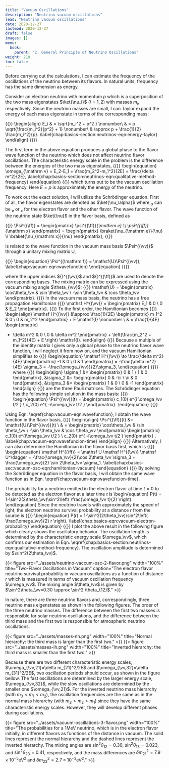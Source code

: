 ```yaml
---
title: "Vacuum Oscillations"
description: "Neutrino vacuum oscillations"
lead: "Neutrino vacuum oscillations"
date: 2020-12-27
lastmod: 2020-12-27
draft: false
images: []
menu:
  book:
    parent: "2. General Principle of Neutrino Oscillations"
weight: 210
toc: false
---
```


Before carrying out the calculations, I can estimate the frequency of the oscillations of the neutrino between its flavors. In natural units, frequency has the same dimension as energy.

Consider an electron neutrino with momentum $p$ which is a superposition of the two mass eigenstates $\ket{\nu_i}$ ($i=1,2$) with masses $m_i$, respectively. Since the neutrino masses are small, I can Taylor expand the energy of each mass eigenstate in terms of the corresponding mass:

{{<m>}}
\begin{align}
E_i & = \sqrt{m_i^2 + p^2 } \nonumber\\
& = p \sqrt{\frac{m_i^2}{p^2} + 1} \nonumber\\
& \approx p + \frac{1}{2} \frac{m_i^2}{p}.
\label{chap:basics-section:neutrinos-eqn:energy-taylor}
\end{align}
{{</m>}}

The first term in the above equation produces a global phase to the flavor wave function of the neutrino which does not affect neutrino flavor oscillations. The characteristic energy scale in the problem is the difference between the energies of the two mass eigenstates,
{{<m>}}
\begin{equation}
    \omega_{\mathrm v} = E_2-E_1 =  \frac{m_2^2-m_1^2}{2E} = \frac{\delta m^2}{2E},
    \label{chap:basics-section:neutrinos-eqn:qualitative-method-frequency}
\end{equation}
{{</m>}}
which turns out to be the vacuum oscillation frequency. Here $E=p$ is approximately the energy of the neutrino.

To work out the exact solution, I will utilize the Schrödinger equation. First of all, the flavor eigenstates are denoted as $\ket{\nu_\alpha}$ where ${}_\alpha$ can be ${}_{\mathrm{e}}$ or ${}_{\mathrm{x}}$ for the electron flavor and the other flavor. The wave function of the neutrino state $\ket{\nu}$ in the flavor basis, defined as

{{<m>}}
    \Psi^{(\ff)} = \begin{pmatrix}
        \psi^{(\ff)}_{\mathrm e} \\\\
        \psi^{(\ff)}_{\mathrm x}
    \end{pmatrix} = \begin{pmatrix}
        \braket{\nu_{\mathrm e}}{\nu} \\\\
        \braket{\nu_{\mathrm x}}{\nu}
    \end{pmatrix},
{{</m>}}

is related to the wave function in the vacuum mass basis $\Psi^{(\vv)}$ through a unitary mixing matrix $\mathsf U$,

{{<m>}}
\begin{equation}
\Psi^{(\mathrm f)} = \mathsf{U}\Psi^{(\vv)},
\label{chap:vacuum-eqn:wavefunction}
\end{equation}
{{</m>}}

where the upper indices ${}^{(\vv)}$ and ${}^{(\ff)}$ are used to denote the corresponding bases. The mixing matrix can be expressed using the vacuum mixing angle $\theta_{\vv}$:
{{<m>}}
\mathsf{U} = \begin{pmatrix} \cos\theta_\vv & \sin \theta_\vv \\ -\sin \theta_\vv & \cos \theta_\vv \end{pmatrix}.
{{</m>}}
In the vacuum mass basis, the neutrino has a free propagation Hamiltonian
{{<m>}}
\mathsf H^{(\vv)} = \begin{pmatrix} E_1 & 0 \\
0 & E_2
\end{pmatrix}.
{{</m>}}
To the first order, the Hamiltonian becomes
{{<m>}}
\begin{align}
\mathsf H^{(\vv)} &\approx \frac{1}{2E} \begin{pmatrix}
m_1^2 & 0 \\
0 & m_2^2
\end{pmatrix} + E \mathsf{I} \nonumber \\
& =  \frac{1}{4E} \begin{pmatrix}
 - \delta m^2 & 0 \\
0 & \delta m^2
\end{pmatrix}  + \left(\frac{m_2^2 + m_1^2}{4E}  + E \right) \mathsf{I}.
\end{align}
{{</m>}}
Because a multiple of the identity matrix $\mathsf{I}$ gives only a global phase to the neutrino flavor wave function, I will neglect it from now on, and the vacuum Hamiltonian simplifies to
{{<m>}}
\begin{equation}
\mathsf H^{(\vv)} \to  \frac{\delta m^2}{4E} \begin{pmatrix}
-1 & 0 \\
0 & 1
\end{pmatrix} = -\frac{\delta m^2}{4E} \sigma_3 = -\frac{\omega_{\vv}}{2}\sigma_3,
\end{equation}
{{</m>}}
where
{{<m>}}
\begin{align}
\sigma_1 &=  \begin{pmatrix}
0 & 1 \\
1 & 0
\end{pmatrix}, &\sigma_2 &=  \begin{pmatrix}
0 & -\ii \\
\ii & 0
\end{pmatrix},  &\sigma_3 &=  \begin{pmatrix}
1 & 0 \\
0 & -1
\end{pmatrix}
\end{align}
{{</m>}}
are the three Pauli matrices.
The Schrödinger equation has the following simple solution in the mass basis:
{{<m>}}
\begin{equation}
\Psi^{(\vv)}(t) = \begin{pmatrix}
c_1(0) e^{i \omega_\vv t/2 } \\
c_2(0) e^{ -i\omega_\vv t/2 }
\end{pmatrix}.
\end{equation}
{{</m>}}

Using Eqn. \eqref{chap:vacuum-eqn:wavefunction}, I obtain the wave function in the flavor basis,
{{<m>}}
\begin{align}
\Psi^{(\ff)}(t) &= \mathsf{U}\Psi^{(\vv)}(t) \\
& = \begin{pmatrix} \cos\theta_\vv & \sin \theta_\vv \\ -\sin \theta_\vv & \cos \theta_\vv \end{pmatrix} \begin{pmatrix} c_1(0) e^{i\omega_\vv t/2 } \\
c_2(0) e^{ -i\omega_\vv t/2 }    \end{pmatrix} .
\label{chap:vacuum-eqn:wavefuncion-time}
\end{align}
{{</m>}}
Alternatively, I can also determine the Hamiltonian in the flavor basis first, which is
{{<m>}}
\begin{equation}
\mathsf H^{(\ff)} = \mathsf U \mathsf H^{(\vv)} \mathsf U^\dagger = -\frac{\omega_\vv}{2}\cos 2\theta_\vv \sigma_3 + \frac{\omega_\vv}{2} \sin 2\theta_\vv \sigma_1.
    \label{chap:basics-sec:vacuum-osc-eqn:hamiltonian-vacuum}
\end{equation}
{{</m>}}
By solving the Schrödinger equation in the flavor basis, I will obtain the same wave function as in Eqn. \eqref{chap:vacuum-eqn:wavefuncion-time}.

The probability for a neutrino emitted in the electron flavor at time $t=0$ to be detected as the electron flavor at a later time $t$ is
\begin{equation}
P(t) = 1-\sin^2(2\theta_\vv)\sin^2\left( \frac{\omega_\vv t}{2} \right).
\end{equation}
Since the neutrino travels with approximately the speed of light, the electron neutrino survival probability at a distance $r$ from the source is
{{<m>}}
\begin{equation}
P(r) =  1-\sin^2(2\theta_\vv)\sin^2\left( \frac{\omega_\vv}{2} r \right).
\label{chap:basics-eqn:vacuum-electron-probability}
\end{equation}
{{</m>}}
I plot the above result in the following figure which clearly shows the oscillatory behavior. The oscillation length is determined by the characteristic energy scale $\omega_\vv$, which confirms our estimation in Eqn. \eqref{chap:basics-section:neutrinos-eqn:qualitative-method-frequency}. The oscillation amplitude is determined by $\sin^2(2\theta_\vv)$.

{{< figure src="../assets/neutrino-vaccum-osc-2-flavor.png" width="100%" title="Two-Flavor Oscillations in Vacuum" caption="The electron flavor neutrino survival probability in vacuum oscillations as a function of distance $r$ which is measured in terms of vacuum oscillation frequency $\omega_\vv$. The mixing angle $\theta_\vv$ is given by $\sin^2\theta_\vv=0.30 \approx \sin^2 \theta_{12}$." >}}



In nature, there are three neutrino flavors and, correspondingly, three neutrino mass eigenstates as shown in the following figures. The order of the three neutrino masses. The difference between the first two masses is responsible for solar neutrino oscillations, and the difference between the third mass and the first two is responsible for atmospheric neutrino oscillations.

{{< figure src="../assets/masses-nh.png" width="100%" title="Normal hierarchy: the third mass is larger than the first two." >}}
{{< figure src="../assets/masses-ih.png" width="100%" title="Inverted hierarchy: the third mass is smaller than the first two." >}}

Because there are two different characteristic energy scales, $\omega_{\vv,21}=\delta m_{21}^2/2E$ and $\omega_{\vv,32}=\delta m_{31}^2/2E$, two oscillation periods should occur, as shown in the figure bellow. The fast oscillations are determined by the larger energy scale, $\omega_{\vv,32}$, while the slow oscillations are determined by the smaller one $\omega_{\vv,21}$. For the inverted neutrino mass hierarchy (with $m_3 < m_1 < m_2$), the oscillation frequencies are the same as in the normal mass hierarchy (with $m_3>m_2>m_1$) since they have the same characteristic energy scales. However, they will develop different phases during oscillations.

{{< figure src="../assets/vacuum-oscillations-3-flavor.png" width="100%" title="The probabilities for a $1\mathrm{MeV}$ neutrino, which is in the electron flavor initially, in different flavors as functions of the distance in vacuum. The solid lines represent the normal hierarchy and the dashed lines represent the inverted hierarchy. The mixing angles are $\sin^2\theta_{12}=0.30$, $\sin^2\theta_{13}=0.023$, and $\sin^2\theta_{23}=0.41$, respectively, and the mass differences are $\delta m_{21}^2 = 7.9\times 10^{-5}\mathrm{eV^2}$ and $\delta m^2_{23}=2.7\times 10^{-3}\mathrm{eV^2}$." >}}


